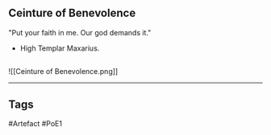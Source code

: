 ## Ceinture of Benevolence
"Put your faith in me.
Our god demands it."
- High Templar Maxarius.
##
![[Ceinture of Benevolence.png]]

---
## Tags
#Artefact
#PoE1